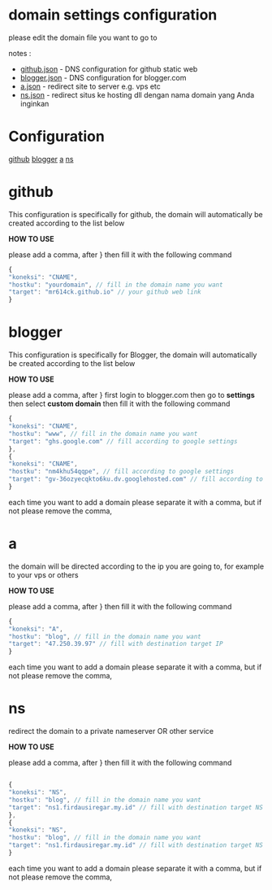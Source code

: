 # domain settings configuration
please edit the domain file you want to go to

notes :
- [github.json](https://github.com/dee-al/domain.dee.al/blob/main/domain/dee.al/github.json) - DNS configuration for github static web
- [blogger.json](https://github.com/dee-al/domain.dee.al/blob/main/domain/dee.al/blogger.json) - DNS configuration for blogger.com
- [a.json](https://github.com/dee-al/domain.dee.al/blob/main/domain/dee.al/a.json) - redirect site to server e.g. vps etc
- [ns.json](https://github.com/dee-al/domain.dee.al/blob/main/domain/dee.al/ns.json) - redirect situs ke hosting dll dengan nama domain yang Anda inginkan


# Configuration
[github](#github)
[blogger](#blogger)
[a](#a)
[ns](#ns)

# github
This configuration is specifically for github, the domain will automatically be created according to the list below
    
**HOW TO USE**

please add a comma, after }
then fill it with the following command

~~~javascript
{
"koneksi": "CNAME",
"hostku": "yourdomain", // fill in the domain name you want
"target": "mr614ck.github.io" // your github web link
}
~~~

# blogger
This configuration is specifically for Blogger, the domain will automatically be created according to the list below

**HOW TO USE**

please add a comma, after }
first login to blogger.com then go to **settings** then select **custom domain**
then fill it with the following command
~~~javascript
{
"koneksi": "CNAME", 
"hostku": "www", // fill in the domain name you want
"target": "ghs.google.com" // fill according to google settings
},
{
"koneksi": "CNAME",
"hostku": "nm4khu54qqpe", // fill according to google settings
"target": "gv-36ozyecqkto6ku.dv.googlehosted.com" // fill according to google settings
}
~~~

each time you want to add a domain please separate it with a comma,
but if not please remove the comma,

# a
the domain will be directed according to the ip you are going to, for example to your vps or others

**HOW TO USE**

please add a comma, after }
then fill it with the following command
~~~javascript
{
"koneksi": "A",
"hostku": "blog", // fill in the domain name you want
"target": "47.250.39.97" // fill with destination target IP
}
~~~

each time you want to add a domain please separate it with a comma,
but if not please remove the comma,

# ns
redirect the domain to a private nameserver OR other service

**HOW TO USE**

please add a comma, after }
then fill it with the following command

~~~javascript

{
"koneksi": "NS",
"hostku": "blog", // fill in the domain name you want
"target": "ns1.firdausiregar.my.id" // fill with destination target NS
},
{
"koneksi": "NS",
"hostku": "blog", // fill in the domain name you want
"target": "ns1.firdausiregar.my.id" // fill with destination target NS
}
~~~~

each time you want to add a domain please separate it with a comma,
but if not please remove the comma,

